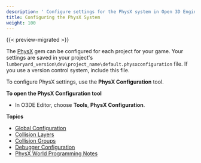 ```yaml
---
description: ' Configure settings for the PhysX system in Open 3D Engine. '
title: Configuring the PhysX System
weight: 100
---
```


{{< preview-migrated >}}

The [PhysX](/docs/user-guide/gems/physx.md) gem can be configured for each project for your game\. Your settings are saved in your project's `lumberyard_version\dev\project_name\default.physxconfiguration` file\. If you use a version control system, include this file\.

To configure PhysX settings, use the **PhysX Configuration** tool\.

**To open the PhysX Configuration tool**
+ In O3DE Editor, choose **Tools**, **PhysX Configuration**\.

**Topics**
+ [Global Configuration](/docs/user-guide/interactivity/physics/nvidia-physx/configuration-global.md)
+ [Collision Layers](/docs/user-guide/interactivity/physics/nvidia-physx/configuration-collision-layers.md)
+ [Collision Groups](/docs/user-guide/interactivity/physics/nvidia-physx/configuration-collision-groups.md)
+ [Debugger Configuration](/docs/user-guide/interactivity/physics/nvidia-physx/configuration-debugger.md)
+ [PhysX World Programming Notes](/docs/user-guide/interactivity/physics/nvidia-physx/configuration-physx-world-programming-notes.md)
